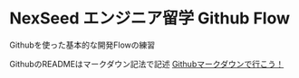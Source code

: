 # NexSeed エンジニア留学 Github Flow

Githubを使った基本的な開発Flowの練習

GithubのREADMEはマークダウン記法で記述
[Githubマークダウンで行こう！](https://gist.github.com/wate/7072365)
